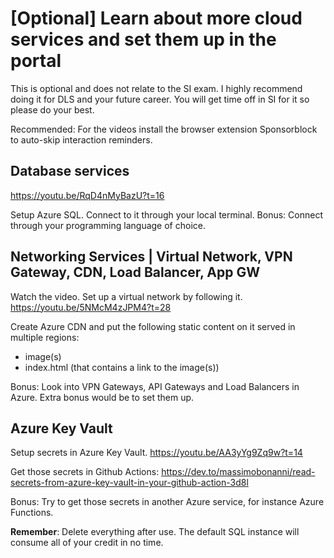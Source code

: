 # [Optional] Learn about more cloud services and set them up in the portal

This is optional and does not relate to the SI exam.
I highly recommend doing it for DLS and your future career.
You will get time off in SI for it so please do your best.

Recommended: For the videos install the browser extension Sponsorblock to auto-skip interaction reminders. 

## Database services

https://youtu.be/RqD4nMyBazU?t=16

Setup Azure SQL.
Connect to it through your local terminal. 
Bonus: Connect through your programming language of choice. 

## Networking Services | Virtual Network, VPN Gateway, CDN, Load Balancer, App GW

Watch the video. Set up a virtual network by following it. 
https://youtu.be/5NMcM4zJPM4?t=28

Create Azure CDN and put the following static content on it served in multiple regions:
- image(s) 
- index.html (that contains a link to the image(s))

Bonus: Look into VPN Gateways, API Gateways and Load Balancers in Azure. Extra bonus would be to set them up. 

## Azure Key Vault

Setup secrets in Azure Key Vault. 
https://youtu.be/AA3yYg9Zq9w?t=14

Get those secrets in Github Actions:
https://dev.to/massimobonanni/read-secrets-from-azure-key-vault-in-your-github-action-3d8l

Bonus: Try to get those secrets in another Azure service, for instance Azure Functions. 


**Remember**: Delete everything after use. The default SQL instance will consume all of your credit in no time. 
